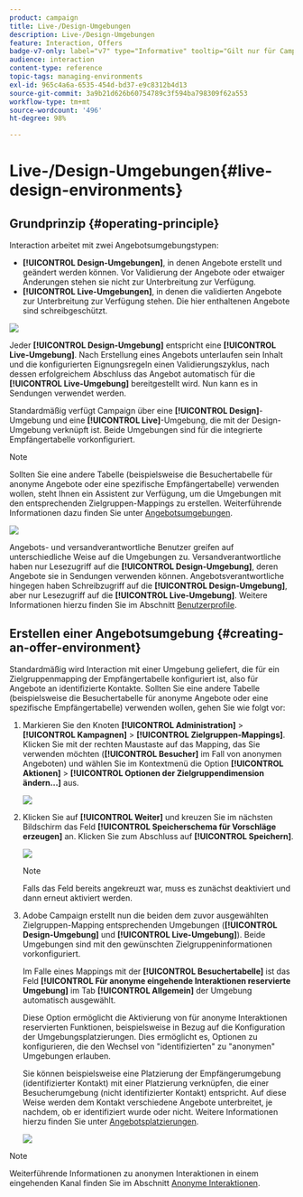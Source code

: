 ```yaml
---
product: campaign
title: Live-/Design-Umgebungen
description: Live-/Design-Umgebungen
feature: Interaction, Offers
badge-v7-only: label="v7" type="Informative" tooltip="Gilt nur für Campaign Classic v7"
audience: interaction
content-type: reference
topic-tags: managing-environments
exl-id: 965c4a6a-6535-454d-bd37-e9c8312b4d13
source-git-commit: 3a9b21d626b60754789c3f594ba798309f62a553
workflow-type: tm+mt
source-wordcount: '496'
ht-degree: 98%

---
```


# Live-/Design-Umgebungen{#live-design-environments}



## Grundprinzip {#operating-principle}

Interaction arbeitet mit zwei Angebotsumgebungstypen:

* **[!UICONTROL Design-Umgebungen]**, in denen Angebote erstellt und geändert werden können. Vor Validierung der Angebote oder etwaiger Änderungen stehen sie nicht zur Unterbreitung zur Verfügung.
* **[!UICONTROL Live-Umgebungen]**, in denen die validierten Angebote zur Unterbreitung zur Verfügung stehen. Die hier enthaltenen Angebote sind schreibgeschützt.

![](assets/offer_environments_overview_001.png)

Jeder **[!UICONTROL Design-Umgebung]** entspricht eine **[!UICONTROL Live-Umgebung]**. Nach Erstellung eines Angebots unterlaufen sein Inhalt und die konfigurierten Eignungsregeln einen Validierungszyklus, nach dessen erfolgreichem Abschluss das Angebot automatisch für die **[!UICONTROL Live-Umgebung]** bereitgestellt wird. Nun kann es in Sendungen verwendet werden.

Standardmäßig verfügt Campaign über eine **[!UICONTROL Design]**-Umgebung und eine **[!UICONTROL Live]**-Umgebung, die mit der Design-Umgebung verknüpft ist. Beide Umgebungen sind für die integrierte Empfängertabelle vorkonfiguriert.

>[!NOTE]
>
>Sollten Sie eine andere Tabelle (beispielsweise die Besuchertabelle für anonyme Angebote oder eine spezifische Empfängertabelle) verwenden wollen, steht Ihnen ein Assistent zur Verfügung, um die Umgebungen mit den entsprechenden Zielgruppen-Mappings zu erstellen. Weiterführende Informationen dazu finden Sie unter [Angebotsumgebungen](#creating-an-offer-environment).

![](assets/offer_environments_overview_002.png)

Angebots- und versandverantwortliche Benutzer greifen auf unterschiedliche Weise auf die Umgebungen zu. Versandverantwortliche haben nur Lesezugriff auf die **[!UICONTROL Design-Umgebung]**, deren Angebote sie in Sendungen verwenden können. Angebotsverantwortliche hingegen haben Schreibzugriff auf die **[!UICONTROL Design-Umgebung]**, aber nur Lesezugriff auf die **[!UICONTROL Live-Umgebung]**. Weitere Informationen hierzu finden Sie im Abschnitt [Benutzerprofile](../../interaction/using/operator-profiles.md).

## Erstellen einer Angebotsumgebung {#creating-an-offer-environment}

Standardmäßig wird Interaction mit einer Umgebung geliefert, die für ein Zielgruppenmapping der Empfängertabelle konfiguriert ist, also für Angebote an identifizierte Kontakte. Sollten Sie eine andere Tabelle (beispielsweise die Besuchertabelle für anonyme Angebote oder eine spezifische Empfängertabelle) verwenden wollen, gehen Sie wie folgt vor:

1. Markieren Sie den Knoten **[!UICONTROL Administration]** > **[!UICONTROL Kampagnen]** > **[!UICONTROL Zielgruppen-Mappings]**. Klicken Sie mit der rechten Maustaste auf das Mapping, das Sie verwenden möchten (**[!UICONTROL Besucher]** im Fall von anonymen Angeboten) und wählen Sie im Kontextmenü die Option **[!UICONTROL Aktionen]** > **[!UICONTROL Optionen der Zielgruppendimension ändern...]** aus.

   ![](assets/offer_env_anonymous_001.png)

1. Klicken Sie auf **[!UICONTROL Weiter]** und kreuzen Sie im nächsten Bildschirm das Feld **[!UICONTROL Speicherschema für Vorschläge erzeugen]** an. Klicken Sie zum Abschluss auf **[!UICONTROL Speichern]**.

   ![](assets/offer_env_anonymous_002.png)

   >[!NOTE]
   >
   >Falls das Feld bereits angekreuzt war, muss es zunächst deaktiviert und dann erneut aktiviert werden.

1. Adobe Campaign erstellt nun die beiden dem zuvor ausgewählten Zielgruppen-Mapping entsprechenden Umgebungen (**[!UICONTROL Design-Umgebung]** und **[!UICONTROL Live-Umgebung]**). Beide Umgebungen sind mit den gewünschten Zielgruppeninformationen vorkonfiguriert.

   Im Falle eines Mappings mit der **[!UICONTROL Besuchertabelle]** ist das Feld **[!UICONTROL Für anonyme eingehende Interaktionen reservierte Umgebung]** im Tab **[!UICONTROL Allgemein]** der Umgebung automatisch ausgewählt.

   Diese Option ermöglicht die Aktivierung von für anonyme Interaktionen reservierten Funktionen, beispielsweise in Bezug auf die Konfiguration der Umgebungsplatzierungen. Dies ermöglicht es, Optionen zu konfigurieren, die den Wechsel von &quot;identifizierten&quot; zu &quot;anonymen&quot; Umgebungen erlauben.

   Sie können beispielsweise eine Platzierung der Empfängerumgebung (identifizierter Kontakt) mit einer Platzierung verknüpfen, die einer Besucherumgebung (nicht identifizierter Kontakt) entspricht. Auf diese Weise werden dem Kontakt verschiedene Angebote unterbreitet, je nachdem, ob er identifiziert wurde oder nicht. Weitere Informationen hierzu finden Sie unter [Angebotsplatzierungen](../../interaction/using/creating-offer-spaces.md).

   ![](assets/offer_env_anonymous_003.png)

>[!NOTE]
>
>Weiterführende Informationen zu anonymen Interaktionen in einem eingehenden Kanal finden Sie im Abschnitt [Anonyme Interaktionen](../../interaction/using/anonymous-interactions.md).
